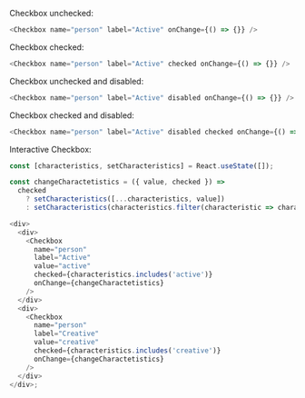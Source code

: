 Checkbox unchecked:

```js
<Checkbox name="person" label="Active" onChange={() => {}} />
```

Checkbox checked:

```js
<Checkbox name="person" label="Active" checked onChange={() => {}} />
```

Checkbox unchecked and disabled:

```js
<Checkbox name="person" label="Active" disabled onChange={() => {}} />
```

Checkbox checked and disabled:

```js
<Checkbox name="person" label="Active" disabled checked onChange={() => {}} />
```

Interactive Checkbox:

```js
const [characteristics, setCharacteristics] = React.useState([]);

const changeCharactetistics = ({ value, checked }) =>
  checked
    ? setCharacteristics([...characteristics, value])
    : setCharacteristics(characteristics.filter(characteristic => characteristic !== value));

<div>
  <div>
    <Checkbox
      name="person"
      label="Active"
      value="active"
      checked={characteristics.includes('active')}
      onChange={changeCharactetistics}
    />
  </div>
  <div>
    <Checkbox
      name="person"
      label="Creative"
      value="creative"
      checked={characteristics.includes('creative')}
      onChange={changeCharactetistics}
    />
  </div>
</div>;
```
